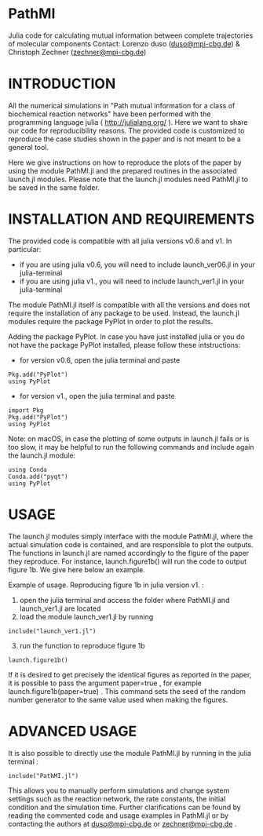 # PathMI
Julia code for calculating mutual information between complete trajectories of molecular components
Contact: Lorenzo duso (duso@mpi-cbg.de) & Christoph Zechner (zechner@mpi-cbg.de)


# INTRODUCTION

All the numerical simulations in "Path mutual information for a class of biochemical reaction networks" have been performed with the programming language julia ( http://julialang.org/ ). Here we want to share our code for reproducibility reasons. The provided code is customized to reproduce the case studies shown in the paper and is not meant to be a general tool.

Here we give instructions on how to reproduce the plots of the paper by using the module PathMI.jl and the prepared routines in the associated launch.jl modules. Please note that the launch.jl modules need PathMI.jl to be saved in the same folder.


# INSTALLATION AND REQUIREMENTS

The provided code is compatible with all julia versions v0.6 and v1. In particular:
- if you are using julia v0.6, you will need to include launch_ver06.jl in your julia-terminal
- if you are using julia v1., you will need to include launch_ver1.jl in your julia-terminal 

The module PathMI.jl itself is compatible with all the versions and does not require the installation of any package to be used. Instead, the launch.jl modules require the package PyPlot in order to plot the results.

Adding the package PyPlot.
In case you have just installed julia or you do not have the package PyPlot installed, please follow these intstructions:

- for version v0.6, open the julia terminal and paste
```
Pkg.add("PyPlot")
using PyPlot
```

- for version v1., open the julia terminal and paste
```
import Pkg
Pkg.add("PyPlot")
using PyPlot
```
 
Note: on macOS, in case the plotting of some outputs in launch.jl fails or is too slow, it may be helpful to run the following commands and include again the launch.jl module:
```
using Conda
Conda.add("pyqt")
using PyPlot
```


# USAGE

The launch.jl modules simply interface with the module PathMI.jl, where the actual simulation code is contained, and are responsible to plot the outputs. The functions in launch.jl are named accordingly to the figure of the paper they reproduce. For instance, launch.figure1b() will run the code to output figure 1b. We give here below an example.

Example of usage. Reproducing figure 1b in julia version v1. :  
1) open the julia terminal and access the folder where PathMI.jl and launch_ver1.jl are located
2) load the module launch_ver1.jl by running
```
include("launch_ver1.jl")
```
3) run the function to reproduce figure 1b
```
launch.figure1b()
```

If it is desired to get precisely the identical figures as reported in the paper, it is possible to pass the argument paper=true , for example launch.figure1b(paper=true) . This command sets the seed of the random number generator to the same value used when making the figures.

# ADVANCED USAGE

It is also possible to directly use the module PathMI.jl by running in the julia terminal :
```
include("PathMI.jl")
```
This allows you to manually perform simulations and change system settings such as the reaction network, the rate constants, the initial condition and the simulation time. Further clarifications can be found by reading the commented code and usage examples in PathMI.jl or by contacting the authors at duso@mpi-cbg.de or zechner@mpi-cbg.de . 



